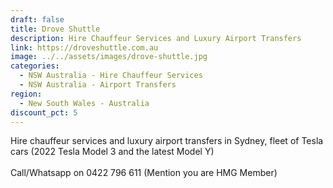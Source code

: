 ```yaml
---
draft: false
title: Drove Shuttle
description: Hire Chauffeur Services and Luxury Airport Transfers
link: https://droveshuttle.com.au
image: ../../assets/images/drove-shuttle.jpg
categories:
  - NSW Australia - Hire Chauffeur Services
  - NSW Australia - Airport Transfers
region:
  - New South Wales - Australia
discount_pct: 5
---
```


Hire chauffeur services and luxury airport transfers in Sydney, fleet of Tesla cars (2022 Tesla Model 3 and the latest Model Y) \
\
Call/Whatsapp on 0422 796 611 (Mention you are HMG Member)
